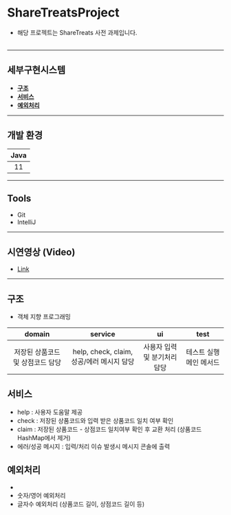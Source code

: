 # ShareTreatsProject
* 해당 프로젝트는 ShareTreats 사전 과제입니다.<br><br>
 ---
## 세부구현시스템
   * **[구조](#구조)**
   * **[서비스](#서비스)**
   * **[예외처리](#예외처리)**

---
## 개발 환경

|    Java    | 
| :--------: | 
|     11     |  
---

## Tools
* Git
* IntelliJ

---
## 시연영상 (Video)
- [Link](https://www.youtube.com/watch?v=JS9s4Su1174)<br>
---

## 구조
- 객체 지향 프로그래밍<br>

|    domain   | service | ui | test|
| :--------: | :--------: | :--------: | :--------: | 
|     저장된 상품코드 및 상점코드 담당     | help, check, claim, 성공/에러 메시지 담당 | 사용자 입력 및 분기처리 담당 | 테스트 실행 메인 메서드|

## 서비스
- help : 사용자 도움말 제공
- check : 저장된 상품코드와 입력 받은 상품코드 일치 여부 확인
- claim : 저장된 상품코드 - 상점코드 일치여부 확인 후 교환 처리 (상품코드 HashMap에서 제거)
- 에러/성공 메시지 : 입력/처리 이슈 발생시 메시지 콘솔에 출력

## 예외처리
- 
- 숫자/영어 예외처리
- 글자수 예외처리 (상품코드 길이, 상점코드 길이 등)
